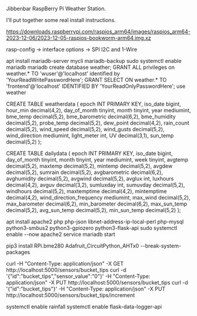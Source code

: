 Jibbenbar RaspBerry Pi Weather Station.

I'll put together some real install instructions. 

https://downloads.raspberrypi.com/raspios_arm64/images/raspios_arm64-2023-12-06/2023-12-05-raspios-bookworm-arm64.img.xz


 rasp-config -> interface options -> SPI I2C and 1-Wire
 
 
 apt install mariadb-server mycli mariadb-backup
 sudo systemctl enable mariadb
 mariadb
 create database weather;
 GRANT ALL privileges on weather.* TO 'wuser'@'localhost' identified by 'YourReadWritePasswordHere';
 GRANT SELECT ON weather.* TO 'frontend'@'localhost' IDENTIFIED BY 'YourReadOnlyPasswordHere';
 use weather
 
 
 
 
CREATE TABLE weatherdata (
epoch INT PRIMARY KEY,
iso_date bigint,
hour_min decimal(4,2),
  day_of_month tinyint,
  month tinyint,
  year mediumint,
  bme_temp decimal(5,2),
  bme_barometric decimal(6,2),
  bme_humidity decimal(5,2),
  probe_temp decimal(5,2),
  dew_point decimal(4,2),
  rain_count decimal(5,2),
  wind_speed decimal(5,2),
  wind_gusts decimal(5,2),
  wind_direction mediumint,
  light_meter int,
  UV decimal(3,1),
  sun_temp decimal(5,2)
 );


CREATE TABLE dailydata (
  epoch INT PRIMARY KEY,
  iso_date bigint,
  day_of_month tinyint,
  month tinyint,
  year mediumint,
  week tinyint,
  avgtemp decimal(5,2),
  maxtemp decimal(5,2),
  mintemp decimal(5,2),
  avgdew decimal(5,2),
  sumrain decimal(5,2),
  avgbarometric decimal(6,2),
  avghumidity decimal(5,2),
  avgwind decimal(5,2),
  avglux int,
  luxhours decimal(4,2),
  avguv decimal(3,2),
  sumluxday int,
  sumuvday decimal(5,2),
  windhours decimal(5,2),
  maxtemptime decimal(4,2),
  mintemptime decimal(4,2),
  wind_direction_frequency mediumint,
  max_wind decimal(5,2),
  max_barometer decimal(6,2),
  min_barometer decimal(6,2),
  max_sun_temp decimal(5,2),
  avg_sun_temp decimal(5,2),
  min_sun_temp decimal(5,2)
 );



 apt install apache2 php php-json libnet-address-ip-local-perl php-mysql python3-smbus2 python3-gpiozero python3-flask-api
 sudo systemctl enable --now apache2
 service mariadb start
 
 


pip3 install RPi.bme280  Adafruit_CircuitPython_AHTx0 --break-system-packages


curl  -H "Content-Type: application/json"  -X GET http://localhost:5000/sensors/bucket_tips
curl -d '{"id":"bucket_tips","sensor_value":"0"}' -H "Content-Type: application/json" -X PUT http://localhost:5000/sensors/bucket_tips
curl -d '{"id":"bucket_tips"}' -H "Content-Type: application/json" -X PUT http://localhost:5000/sensors/bucket_tips/increment 
 
 


systemctl enable rainfall
systemctl enable flask-data-logger-api


